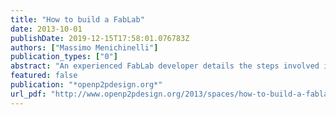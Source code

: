 ```yaml
---
title: "How to build a FabLab"
date: 2013-10-01
publishDate: 2019-12-15T17:58:01.076783Z
authors: ["Massimo Menichinelli"]
publication_types: ["0"]
abstract: "An experienced FabLab developer details the steps involved in designing, developing and launching your own FabLab."
featured: false
publication: "*openp2pdesign.org*"
url_pdf: "http://www.openp2pdesign.org/2013/spaces/how-to-build-a-fablab/"
---
```


